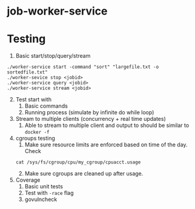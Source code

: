 # job-worker-service

# Testing
1. Basic start/stop/query/stream
```
./worker-service start -command "sort" "largefile.txt -o sortedfile.txt"
./worker-sevice stop <jobid>
./worker-service query <jobid>
./worker-service stream <jobid>
```
2. Test start with 
    1. Basic commands
    2. Running process (simulate by infinite do while loop)
3. Stream to multiple clients (concurrency + real time updates)
    1. Able to stream to multiple client and output to should be similar to `docker -f`
4. cgroups testing
    1. Make sure resource limits are enforced based on time of the day. Check 
    ```
    cat /sys/fs/cgroup/cpu/my_cgroup/cpuacct.usage
    ```
    2. Make sure cgroups are cleaned up after usage.
5. Coverage 
    1. Basic unit tests
    2. Test with `-race` flag
    3. govulncheck